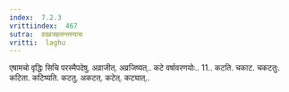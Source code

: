 ```yaml
---
index:  7.2.3
vrittiindex:  467
sutra:  वदव्रजहलन्तस्याचः
vritti:  laghu 
---
```


एषामचो वृद्धिः सिचि परस्मैपदेषु. अव्राजीत्. अव्रजिष्यत्.. कटे वर्षावरणयोः.. 11.. कटति. चकाट. चकटतुः. कटिता. कटिष्यति. कटतु. अकटत्. कटेत्. कट्यात्..

